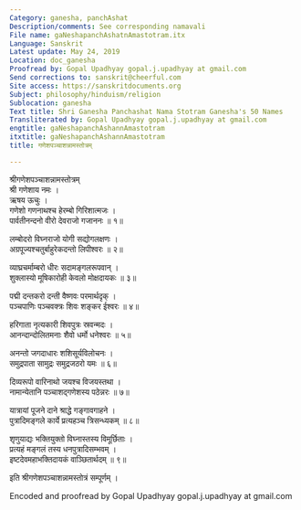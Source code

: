 ```yaml
---
Category: ganesha, panchAshat
Description/comments: See corresponding namavali
File name: gaNeshapanchAshatnAmastotram.itx
Language: Sanskrit
Latest update: May 24, 2019
Location: doc_ganesha
Proofread by: Gopal Upadhyay gopal.j.upadhyay at gmail.com
Send corrections to: sanskrit@cheerful.com
Site access: https://sanskritdocuments.org
Subject: philosophy/hinduism/religion
Sublocation: ganesha
Text title: Shri Ganesha Panchashat Nama Stotram Ganesha's 50 Names
Transliterated by: Gopal Upadhyay gopal.j.upadhyay at gmail.com
engtitle: gaNeshapanchAshannAmastotram
itxtitle: gaNeshapanchAshannAmastotram
title: गणेशपञ्चाशन्नामस्तोत्रम्

---
```

  
 श्रीगणेशपञ्चाशन्नामस्तोत्रम्   
श्री गणेशाय नमः ।  
ऋषय ऊचुः ।  
गणेशो गणनाथश्च हेरम्बो गिरिशात्मजः ।  
पार्वतीनन्दनो वीरो देवराजो गजाननः ॥ १॥  
  
लम्बोदरो विघ्नराजो योगी सद्योगलक्षणः ।  
अग्रपूज्यश्चतुर्बाहुरेकदन्तो लिपीश्वरः ॥ २॥  
  
व्याघ्रचर्माम्बरो धीरः सदामङ्गलरूपवान् ।  
शुक्लास्यो मूषिकारोही केवलो मोक्षदायकः ॥ ३॥  
  
पद्मी दन्तकरो दन्ती वैष्णवः परमार्थदृक् ।  
पञ्चपाणिः पञ्चवक्त्रः शिवः शङ्कर ईश्वरः ॥ ४॥  
  
हरिगाता नृत्यकारी शिवपुत्रः स्रवन्मदः ।  
आनन्दान्दोलितमनाः शैवो धर्मो धनेश्वरः ॥ ५॥  
  
अनन्तो जगदाधारः शशिसूर्यविलोचनः ।  
समुद्रपाता सामुद्रः समुद्रजठरो यमः ॥ ६॥  
  
दिव्यरूपो वारिनाथो जयश्च विजयस्तथा ।  
नामान्येतानि पञ्चाशद्गणेशस्य पठेन्नरः ॥ ७॥  
  
यात्रायां पूजने दाने श्राद्धे गङ्गावगाहने ।  
पुत्रादिमङ्गले कार्ये प्रत्यहञ्च त्रिसन्ध्यकम् ॥ ८॥  
  
शृणुयाद्यः भक्तियुक्तो विघ्नास्तस्य विमूर्छिताः ।  
प्रत्यहं मङ्गलं तस्य धनपुत्रादिसम्भवम् ।  
इष्टदेवमहाभक्तिदायकं वाञ्छितार्थदम् ॥ ९॥  
  
इति श्रीगणेशपञ्चाशन्नामस्तोत्रं सम्पूर्णम् ।  
  
  
Encoded and proofread by Gopal Upadhyay gopal.j.upadhyay at gmail.com  
  

